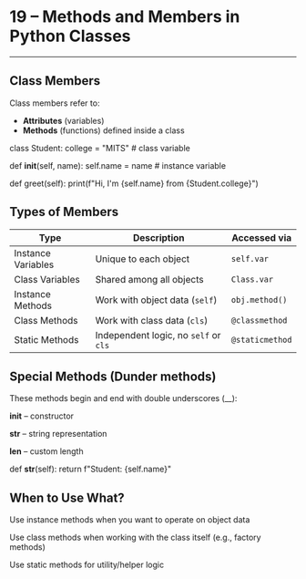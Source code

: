 #  19 – Methods and Members in Python Classes

---

##  Class Members
Class members refer to:
- **Attributes** (variables)
- **Methods** (functions) defined inside a class


class Student:
    college = "MITS"  # class variable 

   def __init__(self, name):
        self.name = name  # instance variable

  def greet(self):
        print(f"Hi, I'm {self.name} from {Student.college}")

## Types of Members
| Type               | Description                           | Accessed via    |
| ------------------ | ------------------------------------- | --------------- |
| Instance Variables | Unique to each object                 | `self.var`      |
| Class Variables    | Shared among all objects              | `Class.var`     |
| Instance Methods   | Work with object data (`self`)        | `obj.method()`  |
| Class Methods      | Work with class data (`cls`)          | `@classmethod`  |
| Static Methods     | Independent logic, no `self` or `cls` | `@staticmethod` |

## Special Methods (Dunder methods)
These methods begin and end with double underscores (__):

__init__ – constructor

__str__ – string representation

__len__ – custom length

def __str__(self):
    return f"Student: {self.name}"

## When to Use What?
Use instance methods when you want to operate on object data

Use class methods when working with the class itself (e.g., factory methods)

Use static methods for utility/helper logic



